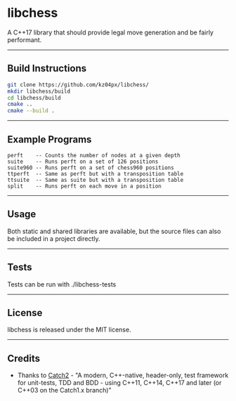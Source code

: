 # libchess
A C++17 library that should provide legal move generation and be fairly performant.

---

## Build Instructions
```bash
git clone https://github.com/kz04px/libchess/
mkdir libchess/build
cd libchess/build
cmake ..
cmake --build .
```

---

## Example Programs
```
perft    -- Counts the number of nodes at a given depth
suite    -- Runs perft on a set of 126 positions
suite960 -- Runs perft on a set of chess960 positions
ttperft  -- Same as perft but with a transposition table
ttsuite  -- Same as suite but with a transposition table
split    -- Runs perft on each move in a position
```

---

## Usage
Both static and shared libraries are available, but the source files can also be included in a project directly.

---

## Tests
Tests can be run with ./libchess-tests

---

## License
libchess is released under the MIT license.

---

## Credits
- Thanks to [Catch2](https://github.com/catchorg/Catch2) - "A modern, C++-native, header-only, test framework for unit-tests, TDD and BDD - using C++11, C++14, C++17 and later (or C++03 on the Catch1.x branch)"
